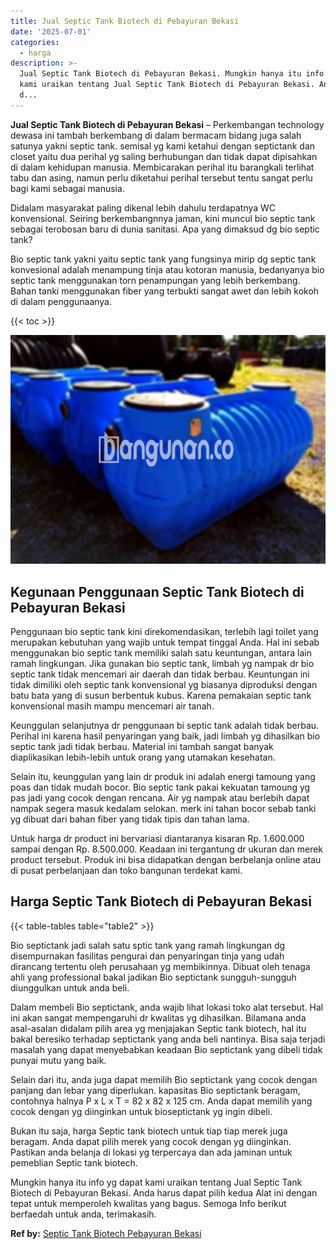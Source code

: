 ```yaml
---
title: Jual Septic Tank Biotech di Pebayuran Bekasi
date: '2025-07-01'
categories:
  - harga
description: >-
  Jual Septic Tank Biotech di Pebayuran Bekasi. Mungkin hanya itu info yg dapat
  kami uraikan tentang Jual Septic Tank Biotech di Pebayuran Bekasi. Anda harus
  d...
---
```


**Jual Septic Tank Biotech di Pebayuran Bekasi** – Perkembangan technology dewasa ini tambah berkembang di dalam bermacam bidang juga salah satunya yakni septic tank. semisal yg kami ketahui dengan septictank dan closet yaitu dua perihal yg saling berhubungan dan tidak dapat dipisahkan di dalam kehidupan manusia. Membicarakan perihal itu barangkali terlihat tabu dan asing, namun perlu diketahui perihal tersebut tentu sangat perlu bagi kami sebagai manusia.

Didalam masyarakat paling dikenal lebih dahulu terdapatnya WC konvensional. Seiring berkembangnnya jaman, kini muncul bio septic tank sebagai terobosan baru di dunia sanitasi. Apa yang dimaksud dg bio septic tank?

Bio septic tank yakni yaitu septic tank yang fungsinya mirip dg septic tank konvesional adalah menampung tinja atau kotoran manusia, bedanyanya bio septic tank menggunakan torn penampungan yang lebih berkembang. Bahan tanki menggunakan fiber yang terbukti sangat awet dan lebih kokoh di dalam penggunaanya.

{{< toc >}}

![Jual Septic Tank Biotech di Pebayuran Bekasi](/images/jual-bio-septictank-13.png)

## Kegunaan Penggunaan Septic Tank Biotech di Pebayuran Bekasi

Penggunaan bio septic tank kini direkomendasikan, terlebih lagi toilet yang merupakan kebutuhan yang wajib untuk tempat tinggal Anda. Hal ini sebab menggunakan bio septic tank memiliki salah satu keuntungan, antara lain ramah lingkungan. Jika gunakan bio septic tank, limbah yg nampak dr bio septic tank tidak mencemari air daerah dan tidak berbau. Keuntungan ini tidak dimiliki oleh septic tank konvensional yg biasanya diproduksi dengan batu bata yang di susun berbentuk kubus. Karena pemakaian septic tank konvensional masih mampu mencemari air tanah.

Keunggulan selanjutnya dr penggunaan bi septic tank adalah tidak berbau. Perihal ini karena hasil penyaringan yang baik, jadi limbah yg dihasilkan bio septic tank jadi tidak berbau. Material ini tambah sangat banyak diaplikasikan lebih-lebih untuk orang yang utamakan kesehatan.

Selain itu, keunggulan yang lain dr produk ini adalah energi tamoung yang poas dan tidak mudah bocor. Bio septic tank pakai kekuatan tamoung yg pas jadi yang cocok dengan rencana. Air yg nampak atau berlebih dapat nampak segera masuk kedalam selokan. merk ini tahan bocor sebab tanki yg dibuat dari bahan fiber yang tidak tipis dan tahan lama.

Untuk harga dr product ini bervariasi diantaranya kisaran Rp. 1.600.000 sampai dengan Rp. 8.500.000. Keadaan ini tergantung dr ukuran dan merek product tersebut. Produk ini bisa didapatkan dengan berbelanja online atau di pusat perbelanjaan dan toko bangunan terdekat kami.

## Harga Septic Tank Biotech di Pebayuran Bekasi

{{< table-tables table="table2" >}}

Bio septictank jadi salah satu sptic tank yang ramah lingkungan dg disempurnakan fasilitas pengurai dan penyaringan tinja yang udah dirancang tertentu oleh perusahaan yg membikinnya. Dibuat oleh tenaga ahli yang professional bakal jadikan Bio septictank sungguh-sungguh diunggulkan untuk anda beli.

Dalam membeli Bio septictank, anda wajib lihat lokasi toko alat tersebut. Hal ini akan sangat mempengaruhi dr kwalitas yg dihasilkan. Bilamana anda asal-asalan didalam pilih area yg menjajakan Septic tank biotech, hal itu bakal beresiko terhadap septictank yang anda beli nantinya. Bisa saja terjadi masalah yang dapat menyebabkan keadaan Bio septictank yang dibeli tidak punyai mutu yang baik.

Selain dari itu, anda juga dapat memilih Bio septictank yang cocok dengan panjang dan lebar yang diperlukan. kapasitas Bio septictank beragam, contohnya halnya P x L x T = 82 x 82 x 125 cm. Anda dapat memilih yang cocok dengan yg diinginkan untuk bioseptictank yg ingin dibeli.

Bukan itu saja, harga Septic tank biotech untuk tiap tiap merek juga beragam. Anda dapat pilih merek yang cocok dengan yg diinginkan. Pastikan anda belanja di lokasi yg terpercaya dan ada jaminan untuk pemeblian Septic tank biotech.

Mungkin hanya itu info yg dapat kami uraikan tentang Jual Septic Tank Biotech di Pebayuran Bekasi. Anda harus dapat pilih kedua Alat ini dengan tepat untuk memperoleh kwalitas yang bagus. Semoga Info berikut berfaedah untuk anda, terimakasih.

**Ref by:** [Septic Tank Biotech Pebayuran Bekasi](https://id.wikipedia.org/wiki/Septic)
